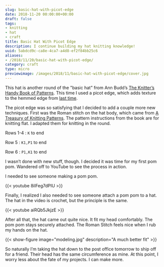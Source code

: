 ```yaml
---
slug: basic-hat-with-picot-edge
date: 2018-11-20 00:00:00+00:00
draft: false
tags:
- knitting
- hat
- craft
title: Basic Hat With Picot Edge
description: I continue building my hat knitting knowledge!
uuid: 5abdcd9c-ca8e-4ca7-a4d8-ef2f84bb25c6
aliases:
- /2018/11/20/basic-hat-with-picot-edge/
category: craft
type: micro
previewimage: /images/2018/11/basic-hat-with-picot-edge/cover.jpg
---
```

This hat is another round of the "basic hat" from Ann Budd’s [The
Knitter’s Handy Book of
Patterns](https://www.goodreads.com/book/show/85015.Knitters_Handy_Book_Of_Patterns).
This time I used a picot edge, which adds texture to the hemmed edge
from [last time](/post/2018/11/basic-hat-with-hemmed-edge/).

The picot edge was so satisfying that I decided to add a couple more new
techniques. First was the Roman stitch on the hat body, which came from
[A Treasury of Knitting
Patterns](https://www.goodreads.com/book/show/129506.A_Treasury_of_Knitting_Patterns).
The pattern instructions from the book are for knitting flat. I adapted
them for knitting in the round.

Rows 1-4
: `K` to end

Row 5
: `K1,P1` to end

Row 6
: `P1,K1` to end

I wasn’t done with new stuff, though. I decided it was time for my first
pom pom. Wandered off to YouTube to see the process in action.

I needed to see someone making a pom pom.

{{< youtube 8ilFeg7dPIU >}}

Finally, I realized I also needed to see someone attach a pom pom to a
hat. The hat in the video is crochet, but the principle is the same.

{{< youtube aiRQb5JkjzE >}}

After all that, the hat came out quite nice. It fit my head comfortably.
The pom pom stays securely attached. The Roman Stitch feels nice when I
rub my hands on the hat.

{{< show-figure image="modeling.jpg" description="A much better fit" >}}

So naturally I’m taking the hat down to the post office tomorrow to ship
off for a friend. Their head has the same circumference as mine. At this
point, I worry less about the fate of my projects. I can make more.